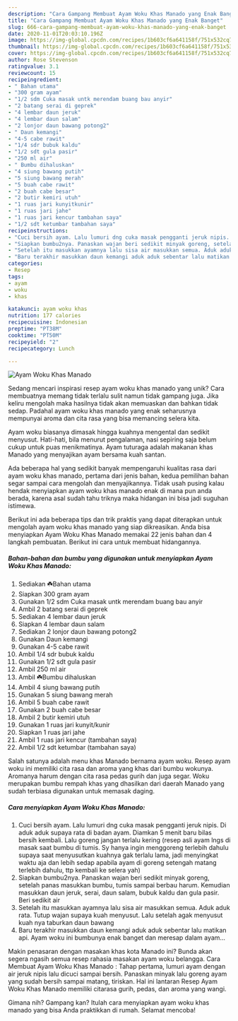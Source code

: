 ```yaml
---
description: "Cara Gampang Membuat Ayam Woku Khas Manado yang Enak Banget"
title: "Cara Gampang Membuat Ayam Woku Khas Manado yang Enak Banget"
slug: 666-cara-gampang-membuat-ayam-woku-khas-manado-yang-enak-banget
date: 2020-11-01T20:03:10.196Z
image: https://img-global.cpcdn.com/recipes/1b603cf6a641158f/751x532cq70/ayam-woku-khas-manado-foto-resep-utama.jpg
thumbnail: https://img-global.cpcdn.com/recipes/1b603cf6a641158f/751x532cq70/ayam-woku-khas-manado-foto-resep-utama.jpg
cover: https://img-global.cpcdn.com/recipes/1b603cf6a641158f/751x532cq70/ayam-woku-khas-manado-foto-resep-utama.jpg
author: Rose Stevenson
ratingvalue: 3.1
reviewcount: 15
recipeingredient:
- " Bahan utama"
- "300 gram ayam"
- "1/2 sdm Cuka masak untk merendam buang bau anyir"
- "2 batang serai di geprek"
- "4 lembar daun jeruk"
- "4 lembar daun salam"
- "2 lonjor daun bawang potong2"
- " Daun kemangi"
- "4-5 cabe rawit"
- "1/4 sdr bubuk kaldu"
- "1/2 sdt gula pasir"
- "250 ml air"
- " Bumbu dihaluskan"
- "4 siung bawang putih"
- "5 siung bawang merah"
- "5 buah cabe rawit"
- "2 buah cabe besar"
- "2 butir kemiri utuh"
- "1 ruas jari kunyitkunir"
- "1 ruas jari jahe"
- "1 ruas jari kencur tambahan saya"
- "1/2 sdt ketumbar tambahan saya"
recipeinstructions:
- "Cuci bersih ayam. Lalu lumuri dng cuka masak pengganti jeruk nipis. Di aduk aduk supaya rata di badan ayam. Diamkan 5 menit baru bilas bersih kembali. Lalu goreng jangan terlalu kering (resep asli ayam lngs di masak saat bumbu di tumis. Sy hanya ingin menggoreng terlebih dahulu supaya saat menyusutkan kuahnya gak terlalu lama, jadi menyingkat waktu aja dan lebih sedap apabila ayam di goreng setengah matang terlebih dahulu, ttp kembali ke selera yah)"
- "Siapkan bumbu2nya. Panaskan wajan beri sedikit minyak goreng, setelah panas masukkan bumbu, tumis sampai berbau harum. Kemudian masukkan daun jeruk, serai, daun salam, bubuk kaldu dan gula pasir. Beri sedikit air"
- "Setelah itu masukkan ayamnya lalu sisa air masukkan semua. Aduk aduk rata. Tutup wajan supaya kuah menyusut. Lalu setelah agak menyusut kuah nya taburkan daun bawang"
- "Baru terakhir masukkan daun kemangi aduk aduk sebentar lalu matikan api. Ayam woku ini bumbunya enak banget dan meresap dalam ayam..."
categories:
- Resep
tags:
- ayam
- woku
- khas

katakunci: ayam woku khas 
nutrition: 177 calories
recipecuisine: Indonesian
preptime: "PT38M"
cooktime: "PT50M"
recipeyield: "2"
recipecategory: Lunch

---
```



![Ayam Woku Khas Manado](https://img-global.cpcdn.com/recipes/1b603cf6a641158f/751x532cq70/ayam-woku-khas-manado-foto-resep-utama.jpg)

Sedang mencari inspirasi resep ayam woku khas manado yang unik? Cara membuatnya memang tidak terlalu sulit namun tidak gampang juga. Jika keliru mengolah maka hasilnya tidak akan memuaskan dan bahkan tidak sedap. Padahal ayam woku khas manado yang enak seharusnya mempunyai aroma dan cita rasa yang bisa memancing selera kita.

Ayam woku biasanya dimasak hingga kuahnya mengental dan sedikit menyusut. Hati-hati, bila menurut pengalaman, nasi sepiring saja belum cukup untuk puas menikmatinya. Ayam tuturaga adalah makanan khas Manado yang menyajikan ayam bersama kuah santan.

Ada beberapa hal yang sedikit banyak mempengaruhi kualitas rasa dari ayam woku khas manado, pertama dari jenis bahan, kedua pemilihan bahan segar sampai cara mengolah dan menyajikannya. Tidak usah pusing kalau hendak menyiapkan ayam woku khas manado enak di mana pun anda berada, karena asal sudah tahu triknya maka hidangan ini bisa jadi suguhan istimewa.


Berikut ini ada beberapa tips dan trik praktis yang dapat diterapkan untuk mengolah ayam woku khas manado yang siap dikreasikan. Anda bisa menyiapkan Ayam Woku Khas Manado memakai 22 jenis bahan dan 4 langkah pembuatan. Berikut ini cara untuk membuat hidangannya.

<!--inarticleads1-->

##### Bahan-bahan dan bumbu yang digunakan untuk menyiapkan Ayam Woku Khas Manado:

1. Sediakan  ☘️Bahan utama
1. Siapkan 300 gram ayam
1. Gunakan 1/2 sdm Cuka masak untk merendam buang bau anyir
1. Ambil 2 batang serai di geprek
1. Sediakan 4 lembar daun jeruk
1. Siapkan 4 lembar daun salam
1. Sediakan 2 lonjor daun bawang potong2
1. Gunakan  Daun kemangi
1. Gunakan 4-5 cabe rawit
1. Ambil 1/4 sdr bubuk kaldu
1. Gunakan 1/2 sdt gula pasir
1. Ambil 250 ml air
1. Ambil  ☘️Bumbu dihaluskan
1. Ambil 4 siung bawang putih
1. Gunakan 5 siung bawang merah
1. Ambil 5 buah cabe rawit
1. Gunakan 2 buah cabe besar
1. Ambil 2 butir kemiri utuh
1. Gunakan 1 ruas jari kunyit/kunir
1. Siapkan 1 ruas jari jahe
1. Ambil 1 ruas jari kencur (tambahan saya)
1. Ambil 1/2 sdt ketumbar (tambahan saya)


Salah satunya adalah menu khas Manado bernama ayam woku. Resep ayam woku ini memiliki cita rasa dan aroma yang khas dari bumbu wokunya. Aromanya harum dengan cita rasa pedas gurih dan juga segar. Woku merupakan bumbu rempah khas yang dhasilkan dari daerah Manado yang sudah terbiasa digunakan untuk memasak daging. 

<!--inarticleads2-->

##### Cara menyiapkan Ayam Woku Khas Manado:

1. Cuci bersih ayam. Lalu lumuri dng cuka masak pengganti jeruk nipis. Di aduk aduk supaya rata di badan ayam. Diamkan 5 menit baru bilas bersih kembali. Lalu goreng jangan terlalu kering (resep asli ayam lngs di masak saat bumbu di tumis. Sy hanya ingin menggoreng terlebih dahulu supaya saat menyusutkan kuahnya gak terlalu lama, jadi menyingkat waktu aja dan lebih sedap apabila ayam di goreng setengah matang terlebih dahulu, ttp kembali ke selera yah)
1. Siapkan bumbu2nya. Panaskan wajan beri sedikit minyak goreng, setelah panas masukkan bumbu, tumis sampai berbau harum. Kemudian masukkan daun jeruk, serai, daun salam, bubuk kaldu dan gula pasir. Beri sedikit air
1. Setelah itu masukkan ayamnya lalu sisa air masukkan semua. Aduk aduk rata. Tutup wajan supaya kuah menyusut. Lalu setelah agak menyusut kuah nya taburkan daun bawang
1. Baru terakhir masukkan daun kemangi aduk aduk sebentar lalu matikan api. Ayam woku ini bumbunya enak banget dan meresap dalam ayam...


Makin penasaran dengan masakan khas kota Manado ini? Bunda akan segera ngasih semua resep rahasia masakan ayam woku belangga. Cara Membuat Ayam Woku Khas Manado : Tahap pertama, lumuri ayam dengan air jeruk nipis lalu dicuci sampai bersih. Panaskan minyak lalu goreng ayam yang sudah bersih sampai matang, tiriskan. Hal ini lantaran Resep Ayam Woku Khas Manado memiliki citarasa gurih, pedas, dan aroma yang wangi. 

Gimana nih? Gampang kan? Itulah cara menyiapkan ayam woku khas manado yang bisa Anda praktikkan di rumah. Selamat mencoba!
